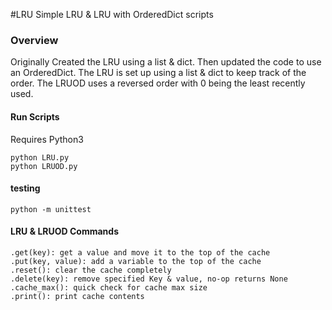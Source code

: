 #LRU
Simple LRU & LRU with OrderedDict scripts
### Overview
 Originally Created the LRU using a list & dict. 
 Then updated the code to use an OrderedDict. 
 The LRU is set up using a list & dict to keep track of the order.
 The LRUOD uses a reversed order with 0 being the least recently used.

#### Run Scripts
Requires Python3
    
    python LRU.py
    python LRUOD.py

#### testing
    python -m unittest

#### LRU & LRUOD Commands
    .get(key): get a value and move it to the top of the cache
    .put(key, value): add a variable to the top of the cache
    .reset(): clear the cache completely
    .delete(key): remove specified Key & value, no-op returns None
    .cache_max(): quick check for cache max size
    .print(): print cache contents
    
